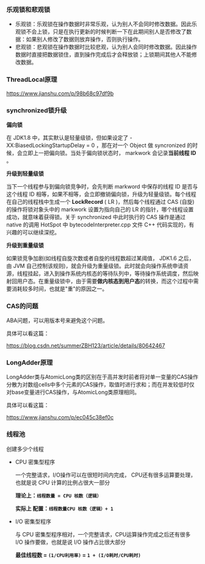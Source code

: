 ### 乐观锁和悲观锁

- 乐观锁：乐观锁在操作数据时非常乐观，认为别人不会同时修改数据。因此乐观锁不会上锁，只是在执行更新的时候判断一下在此期间别人是否修改了数据：如果别人修改了数据则放弃操作，否则执行操作。
- 悲观锁：悲观锁在操作数据时比较悲观，认为别人会同时修改数据。因此操作数据时直接把数据锁住，直到操作完成后才会释放锁；上锁期间其他人不能修改数据。

### ThreadLocal原理

https://www.jianshu.com/p/98b68c97df9b

### synchronized锁升级

**偏向锁**

在 JDK1.8 中，其实默认是轻量级锁，但如果设定了 -XX:BiasedLockingStartupDelay = 0 ，那在对一个 Object 做 syncronized 的时候，会立即上一把偏向锁。当处于偏向锁状态时， markwork 会记录**当前线程 ID** 。

**升级到轻量级锁**

当下一个线程参与到偏向锁竞争时，会先判断 markword 中保存的线程 ID 是否与这个线程 ID 相等，如果不相等，会立即撤销偏向锁，升级为轻量级锁。每个线程在自己的线程栈中生成一个 **LockRecord** ( LR )，然后每个线程通过 CAS (自旋)的操作将锁对象头中的 markwork 设置为指向自己的 LR 的指针，哪个线程设置成功，就意味着获得锁。关于 synchronized 中此时执行的 CAS 操作是通过 native 的调用 HotSpot 中 bytecodeInterpreter.cpp 文件 C++ 代码实现的，有兴趣的可以继续深挖。

**升级到重量级锁**

如果锁竞争加剧(如线程自旋次数或者自旋的线程数超过某阈值， JDK1.6 之后，由 JVM 自己控制该规则)，就会升级为重量级锁。此时就会向操作系统申请资源，线程挂起，进入到操作系统内核态的等待队列中，等待操作系统调度，然后映射回用户态。在重量级锁中，由于需要**做内核态到用户态**的转换，而这个过程中需要消耗较多时间，也就是"重"的原因之一。



### CAS的问题

ABA问题，可以用版本号来避免这个问题。

具体可以看这篇：

https://blog.csdn.net/summerZBH123/article/details/80642467



### LongAdder原理

LongAdder类与AtomicLong类的区别在于高并发时前者将对单一变量的CAS操作分散为对数组cells中多个元素的CAS操作，取值时进行求和；而在并发较低时仅对base变量进行CAS操作，与AtomicLong类原理相同。

具体可以看这篇：

https://www.jianshu.com/p/ec045c38ef0c



### 线程池

创建多少个线程

- CPU 密集型程序	

  一个完整请求，I/O操作可以在很短时间内完成， CPU还有很多运算要处理，也就是说 CPU 计算的比例占很大一部分

  **理论上：`线程数量 = CPU 核数（逻辑）`**

  **实际上 配置：`线程数量CPU 核数（逻辑）+ 1`**

- I/O 密集型程序    

  与 CPU 密集型程序相对，一个完整请求，CPU运算操作完成之后还有很多 I/O 操作要做，也就是说 I/O 操作占比很大部分

  **最佳线程数 =  `(1/CPU利用率)` = `1 + (I/O耗时/CPU耗时)`**